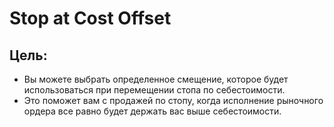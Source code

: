 # Stop at Cost Offset

## Цель:

- Вы можете выбрать определенное смещение, которое будет использоваться при перемещении стопа по себестоимости.
- Это поможет вам с продажей по стопу, когда исполнение рыночного ордера все равно будет держать вас выше себестоимости.
